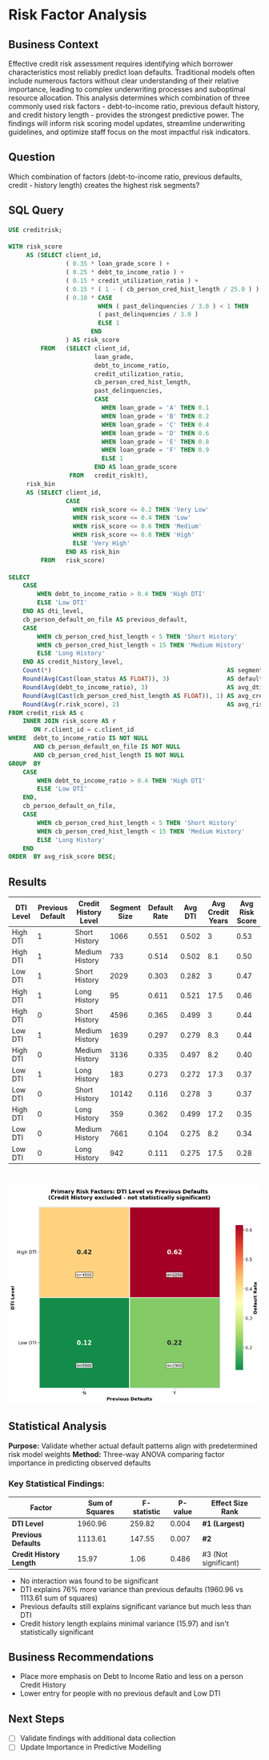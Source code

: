 # Risk Factor Analysis

## **Business Context**

Effective credit risk assessment requires identifying which borrower characteristics most reliably predict loan defaults. Traditional models often include numerous factors without clear understanding of their relative importance, leading to complex underwriting processes and suboptimal resource allocation.
This analysis determines which combination of three commonly used risk factors - debt-to-income ratio, previous default history, and credit history length - provides the strongest predictive power. The findings will inform risk scoring model updates, streamline underwriting guidelines, and optimize staff focus on the most impactful risk indicators.

## **Question**

Which combination of factors (debt-to-income ratio, previous defaults, credit - history length) creates the highest risk segments?

## **SQL Query**

```sql
USE creditrisk;

WITH risk_score
     AS (SELECT client_id,
                ( 0.35 * loan_grade_score ) + 
                ( 0.25 * debt_to_income_ratio ) +
                ( 0.15 * credit_utilization_ratio ) + 
                ( 0.15 * ( 1 - ( cb_person_cred_hist_length / 25.0 ) ) ) + 
                ( 0.10 * CASE
                         WHEN ( past_delinquencies / 3.0 ) < 1 THEN
                         ( past_delinquencies / 3.0 )
                         ELSE 1
                       END 
                ) AS risk_score
         FROM   (SELECT client_id,
                        loan_grade,
                        debt_to_income_ratio,
                        credit_utilization_ratio,
                        cb_person_cred_hist_length,
                        past_delinquencies,
                        CASE
                          WHEN loan_grade = 'A' THEN 0.1
                          WHEN loan_grade = 'B' THEN 0.2
                          WHEN loan_grade = 'C' THEN 0.4
                          WHEN loan_grade = 'D' THEN 0.6
                          WHEN loan_grade = 'E' THEN 0.8
                          WHEN loan_grade = 'F' THEN 0.9
                          ELSE 1
                        END AS loan_grade_score
                 FROM   credit_risk)t),
     risk_bin
     AS (SELECT client_id,
                CASE
                  WHEN risk_score <= 0.2 THEN 'Very Low'
                  WHEN risk_score <= 0.4 THEN 'Low'
                  WHEN risk_score <= 0.6 THEN 'Medium'
                  WHEN risk_score <= 0.8 THEN 'High'
                  ELSE 'Very High'
                END AS risk_bin
         FROM   risk_score)

SELECT 
    CASE
        WHEN debt_to_income_ratio > 0.4 THEN 'High DTI'
        ELSE 'Low DTI'
    END AS dti_level,
    cb_person_default_on_file AS previous_default,
    CASE
        WHEN cb_person_cred_hist_length < 5 THEN 'Short History'
        WHEN cb_person_cred_hist_length < 15 THEN 'Medium History'
        ELSE 'Long History'
    END AS credit_history_level,
    Count(*)                                                 AS segment_size,
    Round(Avg(Cast(loan_status AS FLOAT)), 3)                AS default_rate,
    Round(Avg(debt_to_income_ratio), 3)                      AS avg_dti,
    Round(Avg(Cast(cb_person_cred_hist_length AS FLOAT)), 1) AS avg_credit_years,
    Round(Avg(r.risk_score), 2)                              AS avg_risk_score
FROM credit_risk AS c
    INNER JOIN risk_score AS r
       ON r.client_id = c.client_id
WHERE  debt_to_income_ratio IS NOT NULL
       AND cb_person_default_on_file IS NOT NULL
       AND cb_person_cred_hist_length IS NOT NULL
GROUP  BY 
    CASE
        WHEN debt_to_income_ratio > 0.4 THEN 'High DTI'
        ELSE 'Low DTI'
    END,
    cb_person_default_on_file,
    CASE
        WHEN cb_person_cred_hist_length < 5 THEN 'Short History'
        WHEN cb_person_cred_hist_length < 15 THEN 'Medium History'
        ELSE 'Long History'
    END
ORDER  BY avg_risk_score DESC; 
```

## **Results**

| DTI Level | Previous Default | Credit History Level | Segment Size | Default Rate | Avg DTI | Avg Credit Years | Avg Risk Score 
|-----------|------------------|-----------------------|---------------|---------------|----------|------------------|-----------------
| High DTI  | 1                | Short History        | 1066          | 0.551         | 0.502    | 3                | 0.53            
| High DTI  | 1                | Medium History       | 733           | 0.514         | 0.502    | 8.1              | 0.50            
| Low DTI   | 1                | Short History        | 2029          | 0.303         | 0.282    | 3                | 0.47            
| High DTI  | 1                | Long History         | 95            | 0.611         | 0.521    | 17.5             | 0.46            
| High DTI  | 0                | Short History        | 4596          | 0.365         | 0.499    | 3                | 0.44            
| Low DTI   | 1                | Medium History       | 1639          | 0.297         | 0.279    | 8.3              | 0.44            
| High DTI  | 0                | Medium History       | 3136          | 0.335         | 0.497    | 8.2              | 0.40            
| Low DTI   | 1                | Long History         | 183           | 0.273         | 0.272    | 17.3             | 0.37            
| Low DTI   | 0                | Short History        | 10142         | 0.116         | 0.278    | 3                | 0.37            
| High DTI  | 0                | Long History         | 359           | 0.362         | 0.499    | 17.2             | 0.35            
| Low DTI   | 0                | Medium History       | 7661          | 0.104         | 0.275    | 8.2              | 0.34            
| Low DTI   | 0                | Long History         | 942           | 0.111         | 0.275    | 17.5             | 0.28            

</br>

![alt text](/Visualizations/Risk%20Assesment/risk_factor_analysis.png)

## **Statistical Analysis**

**Purpose:** Validate whether actual default patterns align with predetermined risk model weights
**Method:** Three-way ANOVA comparing factor importance in predicting observed defaults

### **Key Statistical Findings:**

| Factor | Sum of Squares | F-statistic | P-value | Effect Size Rank |
|--------|----------------|-------------|---------|------------------|
| **DTI Level** | 1960.96 | 259.82 | 0.004 | **#1 (Largest)** |
| **Previous Defaults** | 1113.61 | 147.55 | 0.007 | **#2** |
| **Credit History Length** | 15.97 | 1.06 | 0.486 | #3 (Not significant) |

- No interaction was found to be significant
- DTI explains 76% more variance than previous defaults (1960.96 vs 1113.61 sum of squares)
- Previous defaults still explains significant variance but much less than DTI
- Credit history length explains minimal variance (15.97) and isn't statistically significant

## **Business Recommendations**

- Place more emphasis on Debt to Income Ratio and less on a person Credit History
- Lower entry for people with no previous default and Low DTI

## **Next Steps**

- [ ] Validate findings with additional data collection
- [ ] Update Importance in Predictive Modelling